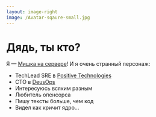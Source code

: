 ```yaml
---
layout: image-right
image: /Avatar-sqaure-small.jpg
---
```


# Дядь, ты кто?

Я — [Мишка на cервере](https://t.me/+3-r4TuXV_A0xNzgy)! И я очень странный персонаж:

- TechLead SRE в [Positive Technologies](https://ptsecurity.com)
- CTO в [DeusOps](https://deusops.com/b2b)
- Интересуюсь всяким разным
- Любитель опенсорса
- Пишу тексты больше, чем код
- Видел как кричит ядро…
